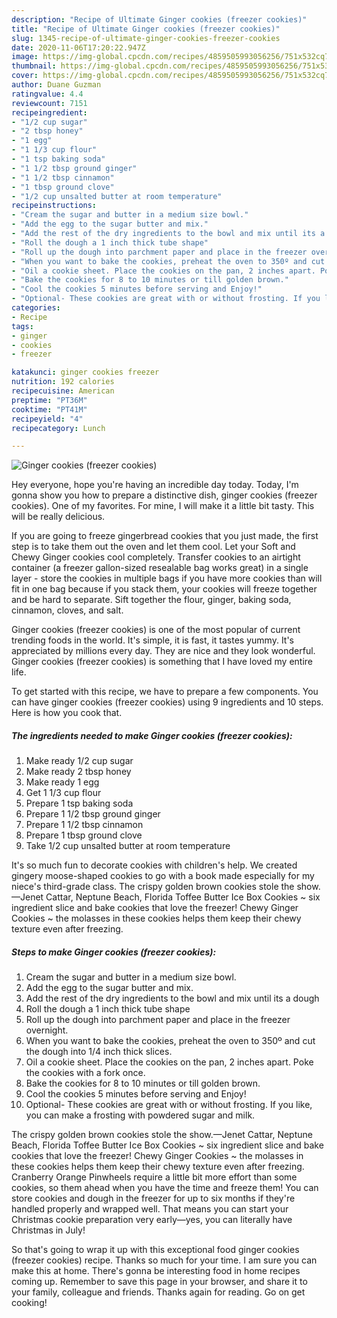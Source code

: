 ```yaml
---
description: "Recipe of Ultimate Ginger cookies (freezer cookies)"
title: "Recipe of Ultimate Ginger cookies (freezer cookies)"
slug: 1345-recipe-of-ultimate-ginger-cookies-freezer-cookies
date: 2020-11-06T17:20:22.947Z
image: https://img-global.cpcdn.com/recipes/4859505993056256/751x532cq70/ginger-cookies-freezer-cookies-recipe-main-photo.jpg
thumbnail: https://img-global.cpcdn.com/recipes/4859505993056256/751x532cq70/ginger-cookies-freezer-cookies-recipe-main-photo.jpg
cover: https://img-global.cpcdn.com/recipes/4859505993056256/751x532cq70/ginger-cookies-freezer-cookies-recipe-main-photo.jpg
author: Duane Guzman
ratingvalue: 4.4
reviewcount: 7151
recipeingredient:
- "1/2 cup sugar"
- "2 tbsp honey"
- "1 egg"
- "1 1/3 cup flour"
- "1 tsp baking soda"
- "1 1/2 tbsp ground ginger"
- "1 1/2 tbsp cinnamon"
- "1 tbsp ground clove"
- "1/2 cup unsalted butter at room temperature"
recipeinstructions:
- "Cream the sugar and butter in a medium size bowl."
- "Add the egg to the sugar butter and mix."
- "Add the rest of the dry ingredients to the bowl and mix until its a dough"
- "Roll the dough a 1 inch thick tube shape"
- "Roll up the dough into parchment paper and place in the freezer overnight."
- "When you want to bake the cookies, preheat the oven to 350º and cut the dough into 1/4 inch thick slices."
- "Oil a cookie sheet. Place the cookies on the pan, 2 inches apart. Poke the cookies with a fork once."
- "Bake the cookies for 8 to 10 minutes or till golden brown."
- "Cool the cookies 5 minutes before serving and Enjoy!"
- "Optional- These cookies are great with or without frosting. If you like, you can make a frosting with powdered sugar and milk."
categories:
- Recipe
tags:
- ginger
- cookies
- freezer

katakunci: ginger cookies freezer 
nutrition: 192 calories
recipecuisine: American
preptime: "PT36M"
cooktime: "PT41M"
recipeyield: "4"
recipecategory: Lunch

---
```



![Ginger cookies (freezer cookies)](https://img-global.cpcdn.com/recipes/4859505993056256/751x532cq70/ginger-cookies-freezer-cookies-recipe-main-photo.jpg)

Hey everyone, hope you're having an incredible day today. Today, I'm gonna show you how to prepare a distinctive dish, ginger cookies (freezer cookies). One of my favorites. For mine, I will make it a little bit tasty. This will be really delicious.

If you are going to freeze gingerbread cookies that you just made, the first step is to take them out the oven and let them cool. Let your Soft and Chewy Ginger cookies cool completely. Transfer cookies to an airtight container (a freezer gallon-sized resealable bag works great) in a single layer - store the cookies in multiple bags if you have more cookies than will fit in one bag because if you stack them, your cookies will freeze together and be hard to separate. Sift together the flour, ginger, baking soda, cinnamon, cloves, and salt.

Ginger cookies (freezer cookies) is one of the most popular of current trending foods in the world. It's simple, it is fast, it tastes yummy. It's appreciated by millions every day. They are nice and they look wonderful. Ginger cookies (freezer cookies) is something that I have loved my entire life.


To get started with this recipe, we have to prepare a few components. You can have ginger cookies (freezer cookies) using 9 ingredients and 10 steps. Here is how you cook that.

<!--inarticleads1-->

##### The ingredients needed to make Ginger cookies (freezer cookies):

1. Make ready 1/2 cup sugar
1. Make ready 2 tbsp honey
1. Make ready 1 egg
1. Get 1 1/3 cup flour
1. Prepare 1 tsp baking soda
1. Prepare 1 1/2 tbsp ground ginger
1. Prepare 1 1/2 tbsp cinnamon
1. Prepare 1 tbsp ground clove
1. Take 1/2 cup unsalted butter at room temperature


It&#39;s so much fun to decorate cookies with children&#39;s help. We created gingery moose-shaped cookies to go with a book made especially for my niece&#39;s third-grade class. The crispy golden brown cookies stole the show.—Jenet Cattar, Neptune Beach, Florida Toffee Butter Ice Box Cookies ~ six ingredient slice and bake cookies that love the freezer! Chewy Ginger Cookies ~ the molasses in these cookies helps them keep their chewy texture even after freezing. 

<!--inarticleads2-->

##### Steps to make Ginger cookies (freezer cookies):

1. Cream the sugar and butter in a medium size bowl.
1. Add the egg to the sugar butter and mix.
1. Add the rest of the dry ingredients to the bowl and mix until its a dough
1. Roll the dough a 1 inch thick tube shape
1. Roll up the dough into parchment paper and place in the freezer overnight.
1. When you want to bake the cookies, preheat the oven to 350º and cut the dough into 1/4 inch thick slices.
1. Oil a cookie sheet. Place the cookies on the pan, 2 inches apart. Poke the cookies with a fork once.
1. Bake the cookies for 8 to 10 minutes or till golden brown.
1. Cool the cookies 5 minutes before serving and Enjoy!
1. Optional- These cookies are great with or without frosting. If you like, you can make a frosting with powdered sugar and milk.


The crispy golden brown cookies stole the show.—Jenet Cattar, Neptune Beach, Florida Toffee Butter Ice Box Cookies ~ six ingredient slice and bake cookies that love the freezer! Chewy Ginger Cookies ~ the molasses in these cookies helps them keep their chewy texture even after freezing. Cranberry Orange Pinwheels require a little bit more effort than some cookies, so them ahead when you have the time and freeze them! You can store cookies and dough in the freezer for up to six months if they&#39;re handled properly and wrapped well. That means you can start your Christmas cookie preparation very early—yes, you can literally have Christmas in July! 

So that's going to wrap it up with this exceptional food ginger cookies (freezer cookies) recipe. Thanks so much for your time. I am sure you can make this at home. There's gonna be interesting food in home recipes coming up. Remember to save this page in your browser, and share it to your family, colleague and friends. Thanks again for reading. Go on get cooking!
